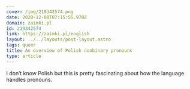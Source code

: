 ```yaml
---
cover: /img/219342574.png
date: 2020-12-08T07:15:55.978Z
domain: zaimki.pl
id: 219342574
link: https://zaimki.pl/english
layout: ../../layouts/post-layout.astro
tags: queer
title: An overview of Polish nonbinary pronouns
type: article
---
```


I don’t know Polish but this is pretty fascinating about how the language handles pronouns.
